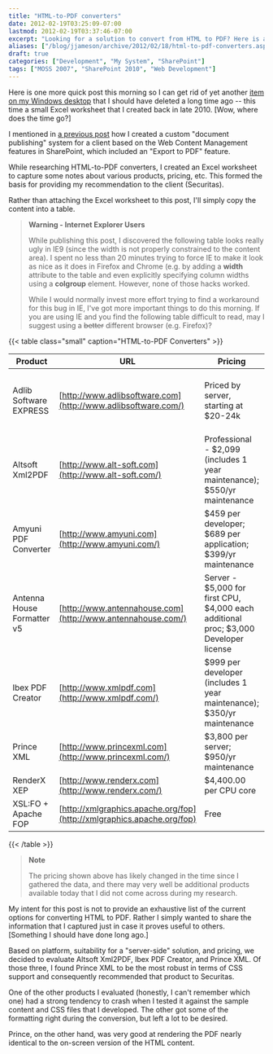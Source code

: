 ```yaml
---
title: "HTML-to-PDF converters"
date: 2012-02-19T03:25:09-07:00
lastmod: 2012-02-19T03:37:46-07:00
excerpt: "Looking for a solution to convert from HTML to PDF? Here is a list of the products I discovered during my research as well as the results of the head-to-head competition."
aliases: ["/blog/jjameson/archive/2012/02/18/html-to-pdf-converters.aspx", "/blog/jjameson/archive/2012/02/19/html-to-pdf-converters.aspx"]
draft: true
categories: ["Development", "My System", "SharePoint"]
tags: ["MOSS 2007", "SharePoint 2010", "Web Development"]
---
```


Here is one more quick post this morning so I can get rid of yet another [item on my Windows desktop](/blog/jjameson/2012/02/18/stop-putting-shortcuts-on-my-windows-desktop) that I should have deleted a long time ago -- this time a small Excel worksheet that I created back in late 2010. [Wow, where does the time go?]

I mentioned in [a previous post](/blog/jjameson/2011/04/14/reusable-content-in-sharepoint-publishing-html-fields-part-3) how I created a custom "document publishing" system for a client based on the Web Content Management features in SharePoint, which included an "Export to PDF" feature.

While researching HTML-to-PDF converters, I created an Excel worksheet to capture some notes about various products, pricing, etc. This formed the basis for providing my recommendation to the client (Securitas).

Rather than attaching the Excel worksheet to this post, I'll simply copy the content into a table.

> **Warning - Internet Explorer Users**
>
> While publishing this post, I discovered the following table looks really ugly in IE9 (since the width is not properly constrained to the content area). I spent no less than 20 minutes trying to force IE to make it look as nice as it does in Firefox and Chrome (e.g. by adding a **width** attribute to the table and even explicitly specifying column widths using a **colgroup** element. However, none of those hacks worked.
>
> While I would normally invest more effort trying to find a workaround for this bug in IE, I've got more important things to do this morning. If you are using IE and you find the following table difficult to read, may I suggest using a ~~better~~ different browser (e.g. Firefox)?

{{< table class="small" caption="HTML-to-PDF Converters" >}}

| Product | URL | Pricing | Comments |
| --- | --- | --- | --- |
| Adlib Software EXPRESS | [http://www.adlibsoftware.com](http://www.adlibsoftware.com/) | Priced by server, starting at $20-24k | Uses Amyuni libraries (according to Gabor Fari); extensive SharePoint integration (for document conversion); major focus on life sciences and other industries with strict regulatory requirements |
| Altsoft Xml2PDF | [http://www.alt-soft.com](http://www.alt-soft.com/) | Professional - $2,099 (includes 1 year maintenance); $550/yr maintenance | Built on .NET platform; company based in Belgium |
| Amyuni PDF Converter | [http://www.amyuni.com](http://www.amyuni.com/) | $459 per developer; $689 per application; $399/yr maintenance | Conversion appears to be through "print to PDF" (even for server applications -- e.g. "lock"/"unlock") |
| Antenna House Formatter v5 | [http://www.antennahouse.com](http://www.antennahouse.com/) | Server - $5,000 for first CPU, $4,000 each additional proc; $3,000 Developer license | Company Web site looks very elementary |
| Ibex PDF Creator | [http://www.xmlpdf.com](http://www.xmlpdf.com/) | $999 per developer (includes 1 year maintenance); $350/yr maintenance | "Team licensing" available for groups of ten or more developers; separate .NET and Java versions |
| Prince XML | [http://www.princexml.com](http://www.princexml.com/) | $3,800 per server; $950/yr maintenance | Current version is 7.1 (May 2010); original 1.0 version released in April 2003; support appears to be through email only |
| RenderX XEP | [http://www.renderx.com](http://www.renderx.com/) | $4,400.00 per CPU core | "written in Java" (http://www.renderx.com/tools/xep.html) |
| XSL:FO + Apache FOP | [http://xmlgraphics.apache.org/fop](http://xmlgraphics.apache.org/fop) | Free | FOP is Java-based |

{{< /table >}}

> **Note**
>
> The pricing shown above has likely changed in the time since I gathered the data, and there may very well be additional products available today that I did not come across during my research.

My intent for this post is not to provide an exhaustive list of the current options for converting HTML to PDF. Rather I simply wanted to share the information that I captured just in case it proves useful to others. [Something I should have done long ago.]

Based on platform, suitability for a "server-side" solution, and pricing, we decided to evaluate Altsoft Xml2PDF, Ibex PDF Creator, and Prince XML. Of those three, I found Prince XML to be the most robust in terms of CSS support and consequently recommended that product to Securitas.

One of the other products I evaluated (honestly, I can't remember which one) had a strong tendency to crash when I tested it against the sample content and CSS files that I developed. The other got some of the formatting right during the conversion, but left a lot to be desired.

Prince, on the other hand, was very good at rendering the PDF nearly identical to the on-screen version of the HTML content.


